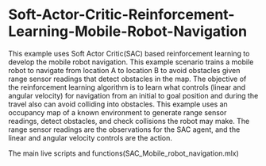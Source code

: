 # Soft-Actor-Critic-Reinforcement-Learning-Mobile-Robot-Navigation
This example uses Soft Actor Critic(SAC) based reinforcement learning to develop the mobile robot navigation. 
This example scenario trains a mobile robot to navigate from location A to location B to avoid obstacles given range sensor readings that detect obstacles in the map. 
The objective of the reinforcement learning algorithm is to learn what controls (linear and angular velocity) for navigation from an initial to goal position and  during the travel also can avoid colliding into obstacles. 
This example uses an occupancy map of a known environment to generate range sensor readings, detect obstacles, and check collisions the robot may make. 
The range sensor readings are the observations for the SAC agent, and the linear and angular velocity controls are the action.

The main live scripts and functions(SAC_Mobile_robot_navigation.mlx) 

